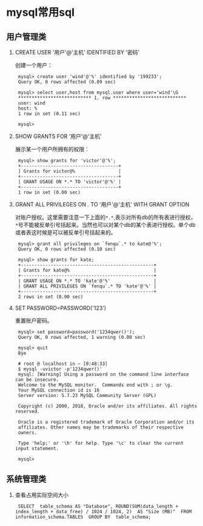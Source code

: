 # mysql常用sql #
## 用户管理类 ##
1. CREATE USER '用户'@'主机' IDENTIFIED BY '密码'
	
	创建一个用户：

		mysql> create user 'wind'@'%' identified by '199233';
		Query OK, 0 rows affected (0.09 sec)
		
		mysql> select user,host from mysql.user where user='wind'\G
		*************************** 1. row ***************************
		user: wind
		host: %
		1 row in set (0.11 sec)
		
		mysql> 

2. SHOW GRANTS FOR '用户'@'主机'
	
	展示某一个用户所拥有的权限：

		mysql> show grants for 'victor'@'%';
		+------------------------------------+
		| Grants for victor@%                |
		+------------------------------------+
		| GRANT USAGE ON *.* TO 'victor'@'%' |
		+------------------------------------+
		1 row in set (0.00 sec)

	
3. GRANT ALL PRIVILEGES ON *.* TO '用户'@'主机' WITH GRANT OPTION

	对账户授权。这里需要注意一下上面的`*.*`,表示对所有db的所有表进行授权，`*`号不能被反单引号括起来。当然也可以对某个db的某个表进行授权。单个db或者表这时候是可以被反单引号括起来的。

		mysql> grant all privileges on `fenqu`.* to kate@'%';
		Query OK, 0 rows affected (0.10 sec)
		
		mysql> show grants for kate;
		+-------------------------------------------------+
		| Grants for kate@%                               |
		+-------------------------------------------------+
		| GRANT USAGE ON *.* TO 'kate'@'%'                |
		| GRANT ALL PRIVILEGES ON `fenqu`.* TO 'kate'@'%' |
		+-------------------------------------------------+
		2 rows in set (0.00 sec)

4. SET PASSWORD=PASSWORD('123')

	重置账户密码。

		mysql> set password=password('1234qwer()');
		Query OK, 0 rows affected, 1 warning (0.00 sec)
		
		mysql> quit
		Bye
		
		# root @ localhost in ~ [0:48:33] 
		$ mysql -uvictor -p'1234qwer()'
		mysql: [Warning] Using a password on the command line interface can be insecure.
		Welcome to the MySQL monitor.  Commands end with ; or \g.
		Your MySQL connection id is 16
		Server version: 5.7.23 MySQL Community Server (GPL)
		
		Copyright (c) 2000, 2018, Oracle and/or its affiliates. All rights reserved.
		
		Oracle is a registered trademark of Oracle Corporation and/or its
		affiliates. Other names may be trademarks of their respective
		owners.
		
		Type 'help;' or '\h' for help. Type '\c' to clear the current input statement.
		
		mysql> 

## 系统管理类 ##

1. 查看占用实际空间大小

    	SELECT  table_schema AS "Database", ROUND(SUM(data_length + index_length + data_free) / 1024 / 1024, 2)  AS "Size (MB)"  FROM  information_schema.TABLES  GROUP BY  table_schema;